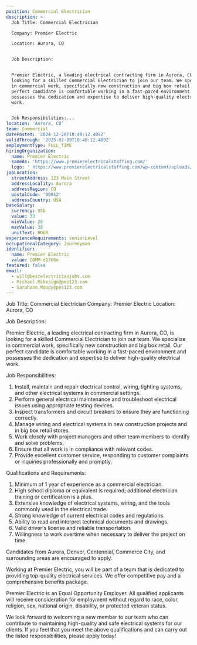 ```yaml
---
position: Commercial Electrician
description: >-
  Job Title: Commercial Electrician

  Company: Premier Electric

  Location: Aurora, CO


  Job Description:


  Premier Electric, a leading electrical contracting firm in Aurora, CO, is
  looking for a skilled Commercial Electrician to join our team. We specialize
  in commercial work, specifically new construction and big box retail. Our
  perfect candidate is comfortable working in a fast-paced environment and
  possesses the dedication and expertise to deliver high-quality electrical
  work.


  Job Responsibilities:...
location: 'Aurora, CO'
team: Commercial
datePosted: '2024-12-26T10:48:12.489Z'
validThrough: '2025-02-09T10:48:12.489Z'
employmentType: FULL_TIME
hiringOrganization:
  name: Premier Electric
  sameAs: 'https://www.premierelectricalstaffing.com/'
  logo: ' https://www.premierelectricalstaffing.com/wp-content/uploads/2020/05/Premier-Electrical-Staffing-logo.png'
jobLocation:
  streetAddress: 123 Main Street
  addressLocality: Aurora
  addressRegion: CO
  postalCode: '80012'
  addressCountry: USA
baseSalary:
  currency: USD
  value: 33
  minValue: 28
  maxValue: 38
  unitText: HOUR
experienceRequirements: seniorLevel
occupationalCategory: Journeyman
identifier:
  name: Premier Electric
  value: COMM-d1766e
featured: false
email:
  - will@bestelectricianjobs.com
  - Michael.Mckeaige@pes123.com
  - Sarahann.Moody@pes123.com
---
```




Job Title: Commercial Electrician
Company: Premier Electric
Location: Aurora, CO

Job Description:

Premier Electric, a leading electrical contracting firm in Aurora, CO, is looking for a skilled Commercial Electrician to join our team. We specialize in commercial work, specifically new construction and big box retail. Our perfect candidate is comfortable working in a fast-paced environment and possesses the dedication and expertise to deliver high-quality electrical work.

Job Responsibilities:

1. Install, maintain and repair electrical control, wiring, lighting systems, and other electrical systems in commercial settings.
2. Perform general electrical maintenance and troubleshoot electrical issues using appropriate testing devices.
3. Inspect transformers and circuit breakers to ensure they are functioning correctly.
4. Manage wiring and electrical systems in new construction projects and in big box retail stores.
5. Work closely with project managers and other team members to identify and solve problems.
6. Ensure that all work is in compliance with relevant codes.
7. Provide excellent customer service, responding to customer complaints or inquiries professionally and promptly.

Qualifications and Requirements:

1. Minimum of 1 year of experience as a commercial electrician.
2. High school diploma or equivalent is required; additional electrician training or certification is a plus.
3. Extensive knowledge of electrical systems, wiring, and the tools commonly used in the electrical trade.
4. Strong knowledge of current electrical codes and regulations.
5. Ability to read and interpret technical documents and drawings.
6. Valid driver's license and reliable transportation.
7. Willingness to work overtime when necessary to deliver the project on time.

Candidates from Aurora, Denver, Centennial, Commerce City, and surrounding areas are encouraged to apply.

Working at Premier Electric, you will be part of a team that is dedicated to providing top-quality electrical services. We offer competitive pay and a comprehensive benefits package.

Premier Electric is an Equal Opportunity Employer. All qualified applicants will receive consideration for employment without regard to race, color, religion, sex, national origin, disability, or protected veteran status. 

We look forward to welcoming a new member to our team who can contribute to maintaining high-quality and safe electrical systems for our clients. If you feel that you meet the above qualifications and can carry out the listed responsibilities, please apply today!
